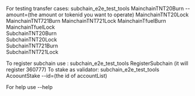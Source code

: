 For testing transfer cases:
subchain_e2e_test_tools     MainchainTNT20Burn   --amount=(the amount or tokenid you want to operate)
                            MainchainTNT20Lock  
                            MainchainTNT721Burn 
                            MainchainTNT721Lock 
                            MainchainTfuelBurn  
                            MainchainTfuelLock   
                            SubchainTNT20Burn   
                            SubchainTNT20Lock   
                            SubchainTNT721Burn  
                            SubchainTNT721Lock

To register subchain use :
subchain_e2e_test_tools  RegisterSubchain (it will register 360777)
To stake as validator:
subchain_e2e_test_tools  AcoountStake --id=(the id of accountList)

For help 
use --help